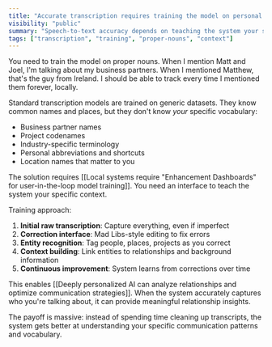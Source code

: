 ```yaml
---
title: "Accurate transcription requires training the model on personal proper nouns and context"
visibility: "public"
summary: "Speech-to-text accuracy depends on teaching the system your specific vocabulary, names, and contexts"
tags: ["transcription", "training", "proper-nouns", "context"]
---
```


You need to train the model on proper nouns. When I mention Matt and Joel, I'm talking about my business partners. When I mentioned Matthew, that's the guy from Ireland. I should be able to track every time I mentioned them forever, locally.

Standard transcription models are trained on generic datasets. They know common names and places, but they don't know *your* specific vocabulary:
- Business partner names
- Project codenames  
- Industry-specific terminology
- Personal abbreviations and shortcuts
- Location names that matter to you

The solution requires [[Local systems require "Enhancement Dashboards" for user-in-the-loop model training]]. You need an interface to teach the system your specific context.

Training approach:
1. **Initial raw transcription**: Capture everything, even if imperfect
2. **Correction interface**: Mad Libs-style editing to fix errors
3. **Entity recognition**: Tag people, places, projects as you correct
4. **Context building**: Link entities to relationships and background information
5. **Continuous improvement**: System learns from corrections over time

This enables [[Deeply personalized AI can analyze relationships and optimize communication strategies]]. When the system accurately captures who you're talking about, it can provide meaningful relationship insights.

The payoff is massive: instead of spending time cleaning up transcripts, the system gets better at understanding your specific communication patterns and vocabulary.
